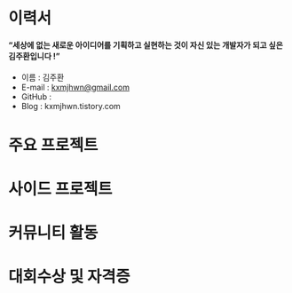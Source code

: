 # 이력서
#### “세상에 없는 새로운 아이디어를 기획하고 실현하는 것이 자신 있는 개발자가 되고 싶은 김주환입니다 !”

* 이름 : 김주환
* E-mail : kxmjhwn@gmail.com
* GitHub : 
* Blog : kxmjhwn.tistory.com


# 주요 프로젝트
# 사이드 프로젝트
# 커뮤니티 활동
# 대회수상 및 자격증
